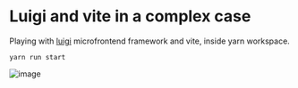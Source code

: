 # Luigi and vite in a complex case

Playing with [luigi](https://luigi-project.io/) microfrontend framework and vite, inside yarn workspace.

```tsx
yarn run start
```

![image](https://github.com/lukascivil/luigi-microfrontend/assets/7409802/55331a80-b7d0-4871-b074-4513a43343d4)
